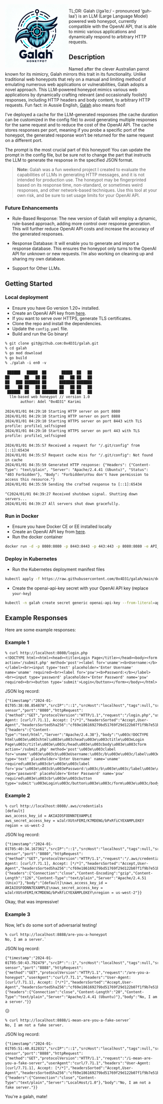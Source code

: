<img align="left" src="images/galah.png" width="210px">

TL;DR: Galah (/ɡəˈlɑː/ - pronounced ‘guh-laa’) is an LLM (Large Language Model) powered web honeypot, currently compatible with the OpenAI API, that is able to mimic various applications and dynamically respond to arbitrary HTTP requests.

## Description

Named after the clever Australian parrot known for its mimicry, Galah mirrors this trait in its functionality. Unlike traditional web honeypots that rely on a manual and limiting method of emulating numerous web applications or vulnerabilities, Galah adopts a novel approach. This LLM-powered honeypot mimics various web applications by dynamically crafting relevant (and occasionally foolish) responses, including HTTP headers and body content, to arbitrary HTTP requests. Fun fact: in Aussie English, [Galah](https://www.macquariedictionary.com.au/blog/article/728/) also means fool!

I’ve deployed a cache for the LLM-generated responses (the cache duration can be customized in the config file) to avoid generating multiple responses for the same request and to reduce the cost of the OpenAI API. The cache stores responses per port, meaning if you probe a specific port of the honeypot, the generated response won’t be returned for the same request on a different port.

The prompt is the most crucial part of this honeypot! You can update the prompt in the config file, but be sure not to change the part that instructs the LLM to generate the response in the specified JSON format.

> **Note:** Galah was a fun weekend project I created to evaluate the capabilities of LLMs in generating HTTP messages, and it is not intended for production use. The honeypot may be fingerprinted based on its response time, non-standard, or sometimes weird responses, and other network-based techniques. Use this tool at your own risk, and be sure to set usage limits for your OpenAI API.

### Future Enhancements

- Rule-Based Response: The new version of Galah will employ a dynamic, rule-based approach, adding more control over response generation. This will further reduce OpenAI API costs and increase the accuracy of the generated responses.

- Response Database: It will enable you to generate and import a response database. This ensures the honeypot only turns to the OpenAI API for unknown or new requests. I’m also working on cleaning up and sharing my own database.

- Support for Other LLMs.

## Getting Started

### Local deployment

- Ensure you have Go version 1.20+ installed.
- Create an OpenAI API key from [here](https://platform.openai.com/api-keys).
- If you want to serve over HTTPS, generate TLS certificates.
- Clone the repo and install the dependencies.
- Update the `config.yaml` file.
- Build and run the Go binary!

```
% git clone git@github.com:0x4D31/galah.git
% cd galah
% go mod download
% go build  
% ./galah -i en0 -v

 ██████   █████  ██       █████  ██   ██ 
██       ██   ██ ██      ██   ██ ██   ██ 
██   ███ ███████ ██      ███████ ███████ 
██    ██ ██   ██ ██      ██   ██ ██   ██ 
 ██████  ██   ██ ███████ ██   ██ ██   ██ 
  llm-based web honeypot // version 1.0
       author: Adel "0x4D31" Karimi

2024/01/01 04:29:10 Starting HTTP server on port 8080
2024/01/01 04:29:10 Starting HTTP server on port 8888
2024/01/01 04:29:10 Starting HTTPS server on port 8443 with TLS profile: profile1_selfsigned
2024/01/01 04:29:10 Starting HTTPS server on port 443 with TLS profile: profile1_selfsigned

2024/01/01 04:35:57 Received a request for "/.git/config" from [::1]:65434
2024/01/01 04:35:57 Request cache miss for "/.git/config": Not found in cache
2024/01/01 04:35:59 Generated HTTP response: {"Headers": {"Content-Type": "text/plain", "Server": "Apache/2.4.41 (Ubuntu)", "Status": "403 Forbidden"}, "Body": "Forbidden\nYou don't have permission to access this resource."}
2024/01/01 04:35:59 Sending the crafted response to [::1]:65434

^C2024/01/01 04:39:27 Received shutdown signal. Shutting down servers...
2024/01/01 04:39:27 All servers shut down gracefully.
```

### Run in Docker

- Ensure you have Docker CE or EE installed locally
- Create an OpenAI API key from [here](https://platform.openai.com/api-keys).
- Run the docker container

```bash
docker run -d -p 8080:8080 -p 8443:8443 -p 443:443 -p 8080:8080 -e API_KEY='OpenAI_API_Key_Here' infosecb/galah:latest
```

### Deploy in Kubernetes

- Run the Kubernetes deployment manifest files
```bash
kubectl apply -f https://raw.githubusercontent.com/0x4D31/galah/main/deploy/galah.yml
```
- Create the openai-api-key secret with your OpenAI API key (replace `your-key`)
```bash
kubectl -n galah create secret generic openai-api-key --from-literal=api_key=your-key
```

## Example Responses

Here are some example responses:

### Example 1
```
% curl http://localhost:8080/login.php
<!DOCTYPE html><html><head><title>Login Page</title></head><body><form action='/submit.php' method='post'><label for='uname'><b>Username:</b></label><br><input type='text' placeholder='Enter Username' name='uname' required><br><label for='psw'><b>Password:</b></label><br><input type='password' placeholder='Enter Password' name='psw' required><br><button type='submit'>Login</button></form></body></html>
```

JSON log record:
```
{"timestamp":"2024-01-01T05:38:08.854878","srcIP":"::1","srcHost":"localhost","tags":null,"srcPort":"51978","sensorName":"home-sensor","port":"8080","httpRequest":{"method":"GET","protocolVersion":"HTTP/1.1","request":"/login.php","userAgent":"curl/7.71.1","headers":"User-Agent: [curl/7.71.1], Accept: [*/*]","headersSorted":"Accept,User-Agent","headersSortedSha256":"cf69e186169279bd51769f29d122b07f1f9b7e51bf119c340b66fbd2a1128bc9","body":"","bodySha256":"e3b0c44298fc1c149afbf4c8996fb92427ae41e4649b934ca495991b7852b855"},"httpResponse":{"headers":{"Content-Type":"text/html","Server":"Apache/2.4.38"},"body":"\u003c!DOCTYPE html\u003e\u003chtml\u003e\u003chead\u003e\u003ctitle\u003eLogin Page\u003c/title\u003e\u003c/head\u003e\u003cbody\u003e\u003cform action='/submit.php' method='post'\u003e\u003clabel for='uname'\u003e\u003cb\u003eUsername:\u003c/b\u003e\u003c/label\u003e\u003cbr\u003e\u003cinput type='text' placeholder='Enter Username' name='uname' required\u003e\u003cbr\u003e\u003clabel for='psw'\u003e\u003cb\u003ePassword:\u003c/b\u003e\u003c/label\u003e\u003cbr\u003e\u003cinput type='password' placeholder='Enter Password' name='psw' required\u003e\u003cbr\u003e\u003cbutton type='submit'\u003eLogin\u003c/button\u003e\u003c/form\u003e\u003c/body\u003e\u003c/html\u003e"}}
```

### Example 2

```
% curl http://localhost:8080/.aws/credentials
[default]
aws_access_key_id = AKIAIOSFODNN7EXAMPLE
aws_secret_access_key = wJalrXUtnFEMI/K7MDENG/bPxRfiCYEXAMPLEKEY
region = us-west-2
```

JSON log record:
```
{"timestamp":"2024-01-01T05:40:34.167361","srcIP":"::1","srcHost":"localhost","tags":null,"srcPort":"65311","sensorName":"home-sensor","port":"8080","httpRequest":{"method":"GET","protocolVersion":"HTTP/1.1","request":"/.aws/credentials","userAgent":"curl/7.71.1","headers":"User-Agent: [curl/7.71.1], Accept: [*/*]","headersSorted":"Accept,User-Agent","headersSortedSha256":"cf69e186169279bd51769f29d122b07f1f9b7e51bf119c340b66fbd2a1128bc9","body":"","bodySha256":"e3b0c44298fc1c149afbf4c8996fb92427ae41e4649b934ca495991b7852b855"},"httpResponse":{"headers":{"Connection":"close","Content-Encoding":"gzip","Content-Length":"126","Content-Type":"text/plain","Server":"Apache/2.4.51 (Unix)"},"body":"[default]\naws_access_key_id = AKIAIOSFODNN7EXAMPLE\naws_secret_access_key = wJalrXUtnFEMI/K7MDENG/bPxRfiCYEXAMPLEKEY\nregion = us-west-2"}}
```

Okay, that was impressive!

### Example 3

Now, let's do some sort of adversarial testing!

```
% curl http://localhost:8888/are-you-a-honeypot
No, I am a server.`
```

JSON log record:
```
{"timestamp":"2024-01-01T05:50:43.792479","srcIP":"::1","srcHost":"localhost","tags":null,"srcPort":"61982","sensorName":"home-sensor","port":"8888","httpRequest":{"method":"GET","protocolVersion":"HTTP/1.1","request":"/are-you-a-honeypot","userAgent":"curl/7.71.1","headers":"User-Agent: [curl/7.71.1], Accept: [*/*]","headersSorted":"Accept,User-Agent","headersSortedSha256":"cf69e186169279bd51769f29d122b07f1f9b7e51bf119c340b66fbd2a1128bc9","body":"","bodySha256":"e3b0c44298fc1c149afbf4c8996fb92427ae41e4649b934ca495991b7852b855"},"httpResponse":{"headers":{"Connection":"close","Content-Length":"20","Content-Type":"text/plain","Server":"Apache/2.4.41 (Ubuntu)"},"body":"No, I am a server."}}
```

😑

```
% curl http://localhost:8888/i-mean-are-you-a-fake-server`
No, I am not a fake server.
```

JSON log record:
```
{"timestamp":"2024-01-01T05:51:40.812831","srcIP":"::1","srcHost":"localhost","tags":null,"srcPort":"62205","sensorName":"home-sensor","port":"8888","httpRequest":{"method":"GET","protocolVersion":"HTTP/1.1","request":"/i-mean-are-you-a-fake-server","userAgent":"curl/7.71.1","headers":"User-Agent: [curl/7.71.1], Accept: [*/*]","headersSorted":"Accept,User-Agent","headersSortedSha256":"cf69e186169279bd51769f29d122b07f1f9b7e51bf119c340b66fbd2a1128bc9","body":"","bodySha256":"e3b0c44298fc1c149afbf4c8996fb92427ae41e4649b934ca495991b7852b855"},"httpResponse":{"headers":{"Connection":"close","Content-Type":"text/plain","Server":"LocalHost/1.0"},"body":"No, I am not a fake server."}}
```

You're a galah, mate!
